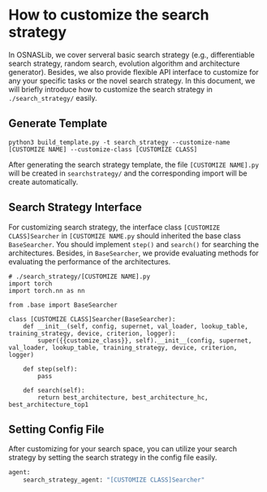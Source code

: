 # How to customize the search strategy
In OSNASLib, we cover serveral basic search strategy (e.g., differentiable search strategy, random search, evolution algorithm and architecture generator). Besides, we also provide flexible API interface to customize for any your specific tasks or the novel search strategy. In this document, we will briefly introduce how to customize the search strategy in `./search_strategy/` easily.


## Generate Template
```
python3 build_template.py -t search_strategy --customize-name [CUSTOMIZE NAME] --customize-class [CUSTOMIZE CLASS]
```

After generating the search strategy template, the file `[CUSTOMIZE NAME].py` will be created in `searchstrategy/` and the corresponding import will be create automatically.

## Search Strategy Interface
For customizing search strategy, the interface class `[CUSTOMIZE CLASS]Searcher` in `[CUSTOMIZE NAME.py` should inherited the base class `BaseSearcher`. You should implement `step()` and `search()` for searching the architectures. Besides, in `BaseSearcher`, we provide evaluating methods for evaluating the performance of the architectures.

```python3
# ./search_strategy/[CUSTOMIZE NAME].py
import torch
import torch.nn as nn

from .base import BaseSearcher

class [CUSTOMIZE CLASS]Searcher(BaseSearcher):
    def __init__(self, config, supernet, val_loader, lookup_table, training_strategy, device, criterion, logger):
        super({{customize_class}}, self).__init__(config, supernet, val_loader, lookup_table, training_strategy, device, criterion, logger)

    def step(self):
        pass

    def search(self):
        return best_architecture, best_architecture_hc, best_architecture_top1

```

## Setting Config File
After customizing for your search space, you can utilize your search strategy by setting the search strategy in the config file easily.

```python
agent:
    search_strategy_agent: "[CUSTOMIZE CLASS]Searcher"
```
